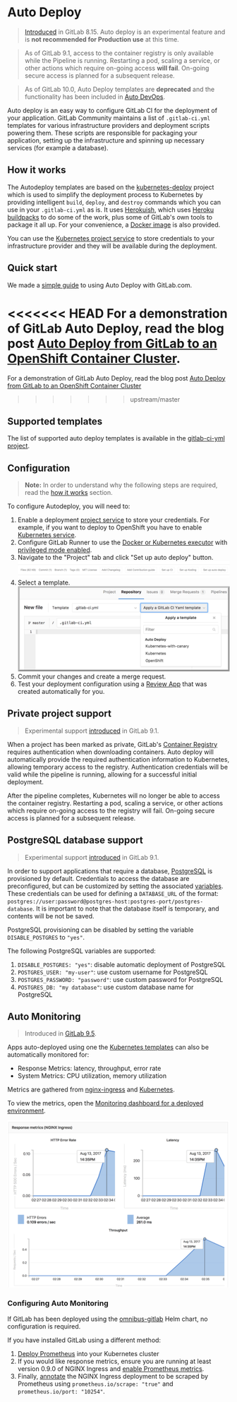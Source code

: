# Auto Deploy

> [Introduced][mr-8135] in GitLab 8.15.
> Auto deploy is an experimental feature and is **not recommended for Production use** at this time.

> As of GitLab 9.1, access to the container registry is only available while the
Pipeline is running. Restarting a pod, scaling a service, or other actions which
require on-going access **will fail**. On-going secure access is planned for a
subsequent release.

> As of GitLab 10.0, Auto Deploy templates are **deprecated** and the
functionality has been included in [Auto
DevOps](../../topics/autodevops/index.md).

Auto deploy is an easy way to configure GitLab CI for the deployment of your
application. GitLab Community maintains a list of `.gitlab-ci.yml`
templates for various infrastructure providers and deployment scripts
powering them. These scripts are responsible for packaging your application,
setting up the infrastructure and spinning up necessary services (for
example a database).

## How it works

The Autodeploy templates are based on the [kubernetes-deploy][kube-deploy]
project which is used to simplify the deployment process to Kubernetes by
providing intelligent `build`, `deploy`, and `destroy` commands which you can
use in your `.gitlab-ci.yml` as is. It uses [Herokuish](https://github.com/gliderlabs/herokuish),
which uses [Heroku buildpacks](https://devcenter.heroku.com/articles/buildpacks)
to do some of the work, plus some of GitLab's own tools to package it all up. For
your convenience, a [Docker image][kube-image] is also provided.

You can use the [Kubernetes project service](../../user/project/integrations/kubernetes.md)
to store credentials to your infrastructure provider and they will be available
during the deployment.

## Quick start

We made a [simple guide](quick_start_guide.md) to using Auto Deploy with GitLab.com.

<<<<<<< HEAD
For a demonstration of GitLab Auto Deploy, read the blog post [Auto Deploy from GitLab to an OpenShift Container Cluster](https://about.gitlab.com/2017/05/16/devops-containers-gitlab-openshift/).
=======
For a demonstration of GitLab Auto Deploy, read the blog post [Auto Deploy from GitLab to an OpenShift Container Cluster](https://about.gitlab.com/2017/05/16/devops-containers-gitlab-openshift/)
>>>>>>> upstream/master

## Supported templates

The list of supported auto deploy templates is available in the
[gitlab-ci-yml project][auto-deploy-templates].

## Configuration

>**Note:**
In order to understand why the following steps are required, read the
[how it works](#how-it-works) section.

To configure Autodeploy, you will need to:

1. Enable a deployment [project service][project-services] to store your
   credentials. For example, if you want to deploy to OpenShift you have to
   enable [Kubernetes service][kubernetes-service].
1. Configure GitLab Runner to use the
   [Docker or Kubernetes executor](https://docs.gitlab.com/runner/executors/) with
   [privileged mode enabled][docker-in-docker].
1. Navigate to the "Project" tab and click "Set up auto deploy" button.
   ![Auto deploy button](img/auto_deploy_button.png)
1. Select a template.
  ![Dropdown with auto deploy templates](img/auto_deploy_dropdown.png)
1. Commit your changes and create a merge request.
1. Test your deployment configuration using a [Review App][review-app] that was
   created automatically for you.

## Private project support

> Experimental support [introduced][mr-2] in GitLab 9.1.

When a project has been marked as private, GitLab's [Container Registry][container-registry] requires authentication when downloading containers. Auto deploy will automatically provide the required authentication information to Kubernetes, allowing temporary access to the registry. Authentication credentials will be valid while the pipeline is running, allowing for a successful initial deployment.

After the pipeline completes, Kubernetes will no longer be able to access the container registry. Restarting a pod, scaling a service, or other actions which require on-going access to the registry will fail. On-going secure access is planned for a subsequent release.

## PostgreSQL database support

> Experimental support [introduced][mr-8] in GitLab 9.1.

In order to support applications that require a database, [PostgreSQL][postgresql] is provisioned by default. Credentials to access the database are preconfigured, but can be customized by setting the associated [variables](#postgresql-variables). These credentials can be used for defining a `DATABASE_URL` of the format: `postgres://user:password@postgres-host:postgres-port/postgres-database`. It is important to note that the database itself is temporary, and contents will be not be saved.

PostgreSQL provisioning can be disabled by setting the variable `DISABLE_POSTGRES` to `"yes"`.

The following PostgreSQL variables are supported:

1. `DISABLE_POSTGRES: "yes"`: disable automatic deployment of PostgreSQL
1. `POSTGRES_USER: "my-user"`: use custom username for PostgreSQL
1. `POSTGRES_PASSWORD: "password"`: use custom password for PostgreSQL
1. `POSTGRES_DB: "my database"`: use custom database name for PostgreSQL

## Auto Monitoring

> Introduced in [GitLab 9.5](https://gitlab.com/gitlab-org/gitlab-ce/merge_requests/13438).

Apps auto-deployed using one the [Kubernetes templates](#supported-templates) can also be automatically monitored for:

* Response Metrics: latency, throughput, error rate
* System Metrics: CPU utilization, memory utilization

Metrics are gathered from [nginx-ingress](../../user/project/integrations/prometheus_library/nginx_ingress.md) and [Kubernetes](../../user/project/integrations/prometheus_library/kubernetes.md).

To view the metrics, open the [Monitoring dashboard for a deployed environment](../environments.md#monitoring-environments).

![Auto Metrics](img/auto_monitoring.png)

### Configuring Auto Monitoring

If GitLab has been deployed using the [omnibus-gitlab](../../install/kubernetes/gitlab_omnibus.md) Helm chart, no configuration is required.

If you have installed GitLab using a different method:

1. [Deploy Prometheus](../../user/project/integrations/prometheus.md#configuring-your-own-prometheus-server-within-kubernetes) into your Kubernetes cluster
1. If you would like response metrics, ensure you are running at least version 0.9.0 of NGINX Ingress and [enable Prometheus metrics](https://github.com/kubernetes/ingress/blob/master/examples/customization/custom-vts-metrics/nginx/nginx-vts-metrics-conf.yaml).
1. Finally, [annotate](https://kubernetes.io/docs/concepts/overview/working-with-objects/annotations/) the NGINX Ingress deployment to be scraped by Prometheus using `prometheus.io/scrape: "true"` and `prometheus.io/port: "10254"`.

[mr-8135]: https://gitlab.com/gitlab-org/gitlab-ce/merge_requests/8135
[mr-2]: https://gitlab.com/gitlab-examples/kubernetes-deploy/merge_requests/2
[mr-8]: https://gitlab.com/gitlab-examples/kubernetes-deploy/merge_requests/8
[project-settings]: https://docs.gitlab.com/ce/public_access/public_access.html
[project-services]: ../../user/project/integrations/project_services.md
[auto-deploy-templates]: https://gitlab.com/gitlab-org/gitlab-ci-yml/tree/master/autodeploy
[kubernetes-service]: ../../user/project/integrations/kubernetes.md
[docker-in-docker]: ../docker/using_docker_build.md#use-docker-in-docker-executor
[review-app]: ../review_apps/index.md
[kube-image]: https://gitlab.com/gitlab-examples/kubernetes-deploy/container_registry "Kubernetes deploy Container Registry"
[kube-deploy]: https://gitlab.com/gitlab-examples/kubernetes-deploy "Kubernetes deploy example project"
[container-registry]: https://docs.gitlab.com/ce/user/project/container_registry.html
[postgresql]: https://www.postgresql.org/
